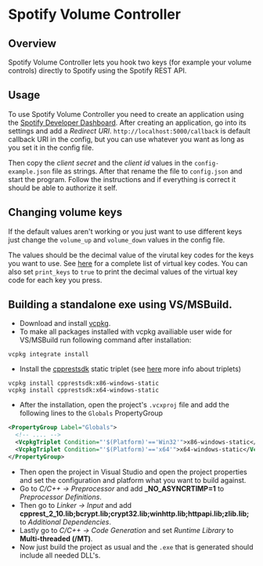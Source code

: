 # Spotify Volume Controller

## Overview
Spotify Volume Controller lets you hook two keys (for example your volume controls) directly to Spotify using the Spotify REST API. 

## Usage
To use Spotify Volume Controller you need to create an application using the [Spotify Developer Dashboard](https://developer.spotify.com/dashboard/applications). 
After creating an application, go into its settings and add a *Redirect URI*. ```http://localhost:5000/callback``` is default callback URI in the config, but you can use whatever you want as long as you set it in the config file.

Then copy the *client secret* and the *client id* values in the ```config-example.json``` file as strings. After that rename the file to ```config.json``` and start the program. Follow the instructions and if everything is correct it should be able to authorize it self.

## Changing volume keys
If the default values aren't working or you just want to use different keys just change the ```volume_up``` and ```volume_down``` values in the config file.

The values should be the decimal value of the virutal key codes for the keys you want to use. See [here](https://docs.microsoft.com/en-us/windows/desktop/inputdev/virtual-key-codes) for a complete list of virtual key codes. You can also set ```print_keys``` to ```true``` to print the decimal values of the virtual key code for each key you press.

## Building a standalone exe using VS/MSBuild.

* Download and install [vcpkg](https://github.com/Microsoft/vcpkg).
* To make all packages installed with vcpkg availiable user wide for VS/MSBuild run following command after installation:
```
vcpkg integrate install
```
* Install the [cpprestsdk](https://github.com/Microsoft/cpprestsdk)  static triplet (see [here](https://github.com/Microsoft/vcpkg/blob/master/docs/users/triplets.md) more info about triplets)
``` 
vcpkg install cpprestsdk:x86-windows-static 
vcpkg install cpprestsdk:x64-windows-static
```
  * After the installation, open the project's ```.vcxproj``` file and add the following lines to the ```Globals``` PropertyGroup
  ```xml
  <PropertyGroup Label="Globals">
    <!-- .... -->
    <VcpkgTriplet Condition="'$(Platform)'=='Win32'">x86-windows-static</VcpkgTriplet>
    <VcpkgTriplet Condition="'$(Platform)'=='x64'">x64-windows-static</VcpkgTriplet>
</PropertyGroup>
```
  * Then open the project in Visual Studio and open the project properties and set the configuration and platform what you want to build against. 
  * Go to *C/C++ -> Preprocessor* and add **_NO_ASYNCRTIMP=1** to *Preprocessor Definitions*.
  * Then go to *Linker -> Input* and add **cpprest_2_10.lib;bcrypt.lib;crypt32.lib;winhttp.lib;httpapi.lib;zlib.lib;** to *Additional Dependencies*.
 * Lastly go to *C/C++ -> Code Generation* and set *Runtime Library* to **Multi-threaded (/MT)**.
 * Now just build the project as usual and the ```.exe``` that is generated should include all needed DLL's.